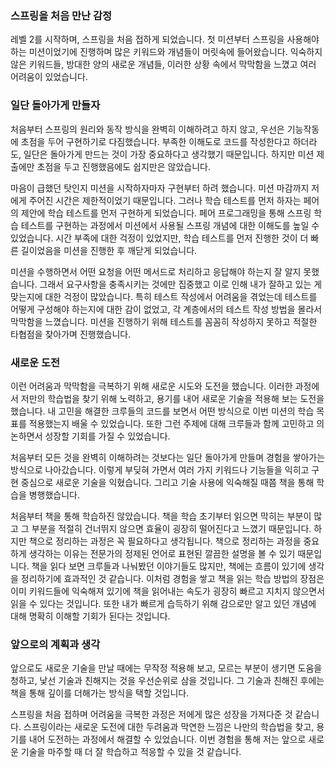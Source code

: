### 스프링을 처음 만난 감정

레벨 2를 시작하며, 스프링을 처음 접하게 되었습니다.
첫 미션부터 스프링을 사용해야 하는 미션이었기에 진행하며 많은 키워드와 개념들이 머릿속에 들어왔습니다.
익숙하지 않은 키워드들, 방대한 양의 새로운 개념들, 이러한 상황 속에서 막막함을 느꼈고 여러 어려움이 있었습니다.

### 일단 돌아가게 만들자

처음부터 스프링의 원리와 동작 방식을 완벽히 이해하려고 하지 않고, 우선은 기능작동에 초점을 두어 구현하기로 다짐했습니다.
부족한 이해도로 코드를 작성한다고 하더라도, 일단은 돌아가게 만드는 것이 가장 중요하다고 생각했기 때문입니다.
하지만 미션 제출에만 초점을 두고 진행했음에도 쉽지만은 않았습니다.

마음이 급했던 탓인지 미션을 시작하자마자 구현부터 하려 했습니다.
미션 마감까지 저에게 주어진 시간은 제한적이었기 때문입니다.
그러나 학습 테스트를 먼저 하자는 페어의 제안에 학습 테스트를 먼저 구현하게 되었습니다.
페어 프로그래밍을 통해 스프링 학습 테스트를 구현하는 과정에서 미션에서 사용될 스프링 개념에 대한 이해도를 높일 수 있었습니다.
시간 부족에 대한 걱정이 있었지만, 학습 테스트를 먼저 진행한 것이 더 빠른 길이었음을 미션을 진행한 후 깨닫게 되었습니다.

미션을 수행하면서 어떤 요청을 어떤 메서드로 처리하고 응답해야 하는지 잘 알지 못했습니다.
그래서 요구사항을 충족시키는 것에만 집중했고 이로 인해 내가 잘하고 있는 게 맞는지에 대한 걱정이 많았습니다.
특히 테스트 작성에서 어려움을 겪었는데 테스트를 어떻게 구성해야 하는지에 대한 감이 없었고, 각 계층에서의 테스트 작성 방법을 몰라서 막막함을 느꼈습니다.
미션을 진행하기 위해 테스트를 꼼꼼히 작성하지 못하고 적절한 타협점을 찾아가며 진행했습니다.

### 새로운 도전

이런 어려움과 막막함을 극복하기 위해 새로운 시도와 도전을 했습니다.
이러한 과정에서 저만의 학습법을 찾기 위해 노력하고, 용기를 내어 새로운 기술을 적용해 보는 도전을 했습니다.
내 고민을 해결한 크루들의 코드를 보면서 어떤 방식으로 이번 미션의 학습 목표를 적용했는지 배울 수 있었습니다.
또한 그런 주제에 대해 크루들과 함께 고민하고 의논하면서 성장할 기회를 가질 수 있었습니다.

처음부터 모든 것을 완벽히 이해하려는 것보다는 일단 돌아가게 만들며 경험을 쌓아가는 방식으로 나아갔습니다.
이렇게 부딪혀 가면서 여러 가지 키워드나 기능들을 익히고 구현 중심으로 새로운 기술을 익혔습니다.
그리고 기술 사용에 익숙해질 때쯤 책을 통해 학습을 병행했습니다.

처음부터 책을 통해 학습하진 않았습니다.
책을 학습 초기부터 읽으면 막히는 부분이 많고 그 부분을 적절히 건너뛰지 않으면 효율이 굉장히 떨어진다고 느꼈기 때문입니다.
하지만 책으로 정리하는 과정은 꼭 필요하다고 생각됩니다.
책으로 정리하는 과정을 중요하게 생각하는 이유는 전문가의 정제된 언어로 표현된 깔끔한 설명을 볼 수 있기 때문입니다.
책을 읽다 보면 크루들과 나눠봤던 이야기들도 많지만, 책에는 흐름이 있기에 생각을 정리하기에 효과적인 것 같습니다.
이처럼 경험을 쌓고 책을 읽는 학습 방법의 장점은 이미 키워드들에 익숙해져 있기에 책을 읽어내는 속도가 굉장히 빠르고 지치지 않으면서 읽을 수 있다는 것입니다.
또한 내가 빠르게 습득하기 위해 감으로만 알고 있던 개념에 대해 명확히 이해할 기회가 된다는 것입니다.

### 앞으로의 계획과 생각

앞으로도 새로운 기술을 만날 때에는 무작정 적용해 보고, 모르는 부분이 생기면 도움을 청하고, 낯선 기술과 친해지는 것을 우선순위로 삼을 것입니다.
그 기술과 친해진 후에는 책을 통해 깊이를 더해가는 방식을 택할 것입니다.

스프링을 처음 접하며 어려움을 극복한 과정은 저에게 많은 성장을 가져다준 것 같습니다.
스프링이라는 새로운 도전에 대한 두려움과 막연한 느낌은 나만의 학습법을 찾고, 용기를 내어 도전하는 과정에서 해결할 수 있었습니다.
이번 경험을 통해 저는 앞으로 새로운 기술을 마주할 때 더 잘 학습하고 적응할 수 있을 것 같습니다.
